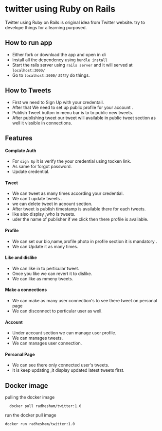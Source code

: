 # twitter using Ruby on Rails

Twitter using Ruby on Rails is original idea from Twitter website. try to develope things for a learning purposed. 


 ## How to run app
 - Either fork or download the app and open in cli 
 - Install all the dependency using `bundle install` 
 - Start the rails server using `rails server` and it will served at `localhost:3000/`
 - Go to `localhost:3000/` at try do things.

## How to Tweets
- First we need to Sign Up with your credentail.
-  After that We need to set up public profile for your account .
-  Publish Tweet button in menu bar is  to to public new tweets.
-  After publishing tweet our tweet will available in public tweet section as well it vissible in connections.

## Features

#### Complate Auth
 - For `sign Up` it is verify the your credential using tocken link.
 - As same for forgot password.
 - Update credential.
  
#### Tweet
- We can tweet as many times according your credential.
- We can't update tweets .
- we can delete tweet in acoount section.
- After tweet is publish timestamp is available there for each tweets.
- like also display ,who is tweets.
- uder the name of publisher if we click then there profile is available.

#### Profile
- We can set our bio,name,profile photo in profile section it is mandatory .
- We can Update it as many times.

#### Like and dislike
- We can like in to perticular tweet.
- Once you like we can revert it to dislike.
- We can like as mmeny tweets.

#### Make a connections
- We can make as many user connection's to see there tweet on personal page
- We can disconnect to perticular user as well.

#### Account
- Under account section we can manage user profile.
- We can manages tweets.
- We can manages user connection.

#### Personal Page
- We can see there only connected user's tweets.
- It is keep updating ,it display updated latest tweets first. 

  
## Docker image
 pulling the docker image 
 
 ```
   docker pull radhesham/twitter:1.0 
   ```
 
 run the docker pull image
   
   ```
   docker run radhesham/twitter:1.0
   ```
   
    
